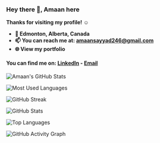 
### Hey there 👋, Amaan here
<b>
Thanks for visiting my profile! ☺️

- 📍 Edmonton, Alberta, Canada
- 📫 You can reach me at: amaansayyad246@gmail.com
- 🌐 View my portfolio
</b>




 #### You can find me on: [LinkedIn](https://www.linkedin.com/in/amaan-sayyad19/) - [Email](mailto:amaansayyad246@gmail.com) 
 
![Amaan's GitHub Stats](https://github-readme-stats.vercel.app/api?username=AmaanSayyad19&title_color=eba830&icon_color=bae67e&bg_color=171c28&text_color=f5f0e1&hide=issues&count_private=true&show_icons=true&custom_title=Amaan%27s%20GitHub%20Stats)


![Most Used Languages](https://github-readme-stats.vercel.app/api/top-langs/?username=AmaanSayyad19&layout=compact&langs_count=10&bg_color=171c28&text_color=f5f0e1&title_color=eba830)

![GitHub Streak](https://github-readme-streak-stats.herokuapp.com/?user=AmaanSayyad19&background=171c28&ring=eba830&fire=eba830&text_color=eba830&currStreakLabel=eba830)


![GitHub Stats](https://github-profile-summary-cards.vercel.app/api/cards/profile-details?username=AmaanSayyad19&theme=github_dark)

![Top Languages](https://github-profile-summary-cards.vercel.app/api/cards/repos-per-language?username=AmaanSayyad19&theme=github_dark)

![GitHub Activity Graph](https://github-profile-summary-cards.vercel.app/api/cards/most-commit-language?username=AmaanSayyad19&theme=github_dark)


